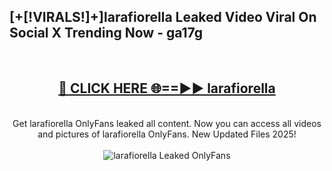 <h2>[+[!VIRALS!]+]larafiorella Leaked Video Viral On Social X Trending Now - ga17g</h2>
<br>
<div align="center">
<h2><a href="https://libra.edu.pl?larafiorella" rel="nofollow">🔴 CLICK HERE 🌐==►► larafiorella</a></h2>
<br>
Get larafiorella OnlyFans leaked all content. Now you can access all videos and pictures of larafiorella OnlyFans. New Updated Files 2025!
<br>
<br>
<a href="https://libra.edu.pl?larafiorella" rel="nofollow" data-target="animated-image.originalLink"><img src="https://i.ibb.co.com/WyWwxjT/player-gif2.gif" alt="larafiorella Leaked OnlyFans" style="max-width: 100%; display: inline-block;" data-target="animated-image.originalImage"></a>
</div>
<br>